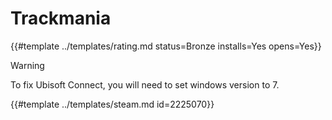 # Trackmania
<!-- script:Aliases [] -->

{{#template ../templates/rating.md status=Bronze installs=Yes opens=Yes}}

> [!WARNING]
> To fix Ubisoft Connect, you will need to set windows version to 7.

{{#template ../templates/steam.md id=2225070}}
